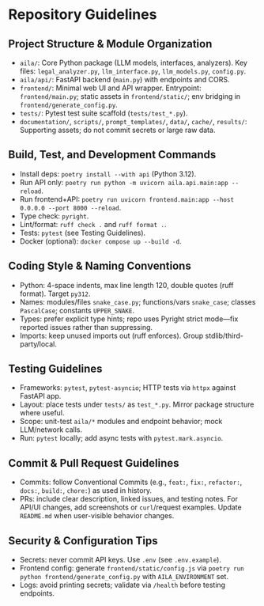 # Repository Guidelines

## Project Structure & Module Organization
- `aila/`: Core Python package (LLM models, interfaces, analyzers). Key files: `legal_analyzer.py`, `llm_interface.py`, `llm_models.py`, `config.py`.
- `aila/api/`: FastAPI backend (`main.py`) with endpoints and CORS.
- `frontend/`: Minimal web UI and API wrapper. Entrypoint: `frontend/main.py`; static assets in `frontend/static/`; env bridging in `frontend/generate_config.py`.
- `tests/`: Pytest test suite scaffold (`tests/test_*.py`).
- `documentation/`, `scripts/`, `prompt_templates/`, `data/`, `cache/`, `results/`: Supporting assets; do not commit secrets or large raw data.

## Build, Test, and Development Commands
- Install deps: `poetry install --with api` (Python 3.12).
- Run API only: `poetry run python -m uvicorn aila.api.main:app --reload`.
- Run frontend+API: `poetry run uvicorn frontend.main:app --host 0.0.0.0 --port 8000 --reload`.
- Type check: `pyright`.
- Lint/format: `ruff check .` and `ruff format .`.
- Tests: `pytest` (see Testing Guidelines).
- Docker (optional): `docker compose up --build -d`.

## Coding Style & Naming Conventions
- Python: 4-space indents, max line length 120, double quotes (ruff format). Target `py312`.
- Names: modules/files `snake_case.py`; functions/vars `snake_case`; classes `PascalCase`; constants `UPPER_SNAKE`.
- Types: prefer explicit type hints; repo uses Pyright strict mode—fix reported issues rather than suppressing.
- Imports: keep unused imports out (ruff enforces). Group stdlib/third-party/local.

## Testing Guidelines
- Frameworks: `pytest`, `pytest-asyncio`; HTTP tests via `httpx` against FastAPI app.
- Layout: place tests under `tests/` as `test_*.py`. Mirror package structure where useful.
- Scope: unit-test `aila/*` modules and endpoint behavior; mock LLM/network calls.
- Run: `pytest` locally; add async tests with `pytest.mark.asyncio`.

## Commit & Pull Request Guidelines
- Commits: follow Conventional Commits (e.g., `feat:`, `fix:`, `refactor:`, `docs:`, `build:`, `chore:`) as used in history.
- PRs: include clear description, linked issues, and testing notes. For API/UI changes, add screenshots or `curl`/request examples. Update `README.md` when user-visible behavior changes.

## Security & Configuration Tips
- Secrets: never commit API keys. Use `.env` (see `.env.example`).
- Frontend config: generate `frontend/static/config.js` via `poetry run python frontend/generate_config.py` with `AILA_ENVIRONMENT` set.
- Logs: avoid printing secrets; validate via `/health` before testing endpoints.
